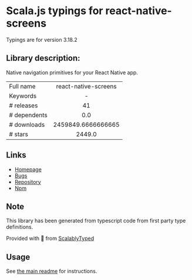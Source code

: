 
# Scala.js typings for react-native-screens

Typings are for version 3.18.2

## Library description:
Native navigation primitives for your React Native app.

|                    |                 |
| ------------------ | :-------------: |
| Full name          | react-native-screens |
| Keywords           | - |
| # releases         | 41 |
| # dependents       | 0.0 |
| # downloads        | 2459849.6666666665 |
| # stars            | 2449.0 |

## Links
- [Homepage](https://github.com/software-mansion/react-native-screens#readme)
- [Bugs](https://github.com/software-mansion/react-native-screens/issues)
- [Repository](https://github.com/software-mansion/react-native-screens)
- [Npm](https://www.npmjs.com/package/react-native-screens)
    


## Note
This library has been generated from typescript code from first party type definitions.

Provided with :purple_heart: from [ScalablyTyped](https://github.com/oyvindberg/ScalablyTyped)

## Usage
See [the main readme](../../readme.md) for instructions.


